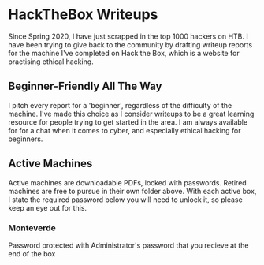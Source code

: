 # HackTheBox Writeups

Since Spring 2020, I have just scrapped in the top 1000 hackers on HTB. I have been trying to give back to the community by drafting writeup reports for the machine I've completed on Hack the Box, which is a website for practising ethical hacking.

## Beginner-Friendly All The Way
I pitch every report for a 'beginner', regardless of the difficulty of the machine. I've made this choice as I consider writeups to be a great learning resource for people trying to get started in the area. I am always available for for a chat when it comes to cyber, and especially ethical hacking for beginners.

## Active Machines
Active machines are downloadable PDFs, locked with passwords. Retired machines are free to pursue in their own folder above. 
With each active box, I state the required password below you will need to unlock it, so please keep an eye out for this. 

### Monteverde
Password protected with Administrator's password that you recieve at the end of the box

